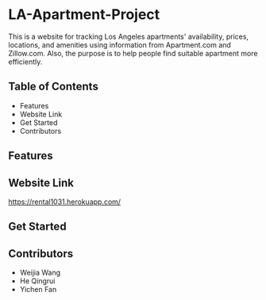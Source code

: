 # LA-Apartment-Project

This is a website for tracking Los Angeles apartments' availability, prices, locations, and amenities using information from Apartment.com and Zillow.com. Also, the purpose is to help people find suitable apartment more efficiently. 

## Table of Contents
* Features
* Website Link
* Get Started
* Contributors

## Features


## Website Link
https://rental1031.herokuapp.com/

## Get Started

## Contributors
* Weijia Wang
* He Qingrui
* Yichen Fan
